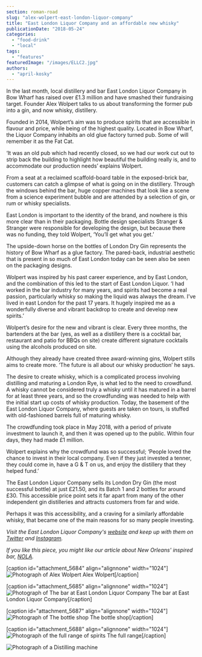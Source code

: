 ```yaml
---
section: roman-road
slug: "alex-wolpert-east-london-liquor-company"
title: "East London Liquor Company and an affordable new whisky"
publicationDate: "2018-05-24"
categories: 
  - "food-drink"
  - "local"
tags: 
  - "features"
featuredImage: "/images/ELLC2.jpg"
authors: 
  - "april-kosky"
---
```


In the last month, local distillery and bar East London Liquor Company in Bow Wharf has raised over £1.3 million and have smashed their fundraising target. Founder Alex Wolpert talks to us about transforming the former pub into a gin, and now whisky, distillery.

Founded in 2014, Wolpert’s aim was to produce spirits that are accessible in flavour and price, while being of the highest quality. Located in Bow Wharf, the Liquor Company inhabits an old glue factory turned pub. Some of will remember it as the Fat Cat.

‘It was an old pub which had recently closed, so we had our work cut out to strip back the building to highlight how beautiful the building really is, and to accommodate our production needs’ explains Wolpert.

From a seat at a reclaimed scaffold-board table in the exposed-brick bar, customers can catch a glimpse of what is going on in the distillery. Through the windows behind the bar, huge copper machines that look like a scene from a science experiment bubble and are attended by a selection of gin, or rum or whisky specialists.

East London is important to the identity of the brand, and nowhere is this more clear than in their packaging. Bottle design specialists Stranger & Stranger were responsible for developing the design, but because there was no funding, they told Wolpert, ‘You’ll get what you get.’

The upside-down horse on the bottles of London Dry Gin represents the history of Bow Wharf as a glue factory. The pared-back, industrial aesthetic that is present in so much of East London today can be seen also be seen on the packaging designs.

Wolpert was inspired by his past career experience, and by East London, and the combination of this led to the start of East London Liquor. ‘I had worked in the bar industry for many years, and spirits had become a real passion, particularly whisky so making the liquid was always the dream. I’ve lived in east London for the past 17 years. It hugely inspired me as a wonderfully diverse and vibrant backdrop to create and develop new spirits.’

Wolpert’s desire for the new and vibrant is clear. Every three months, the bartenders at the bar (yes, as well as a distillery there is a cocktail bar, restaurant and patio for BBQs on site) create different signature cocktails using the alcohols produced on site.

Although they already have created three award-winning gins, Wolpert stills aims to create more. ‘The future is all about our whisky production’ he says.

The desire to create whisky, which is a complicated process involving distilling and maturing a London Rye, is what led to the need to crowdfund. A whisky cannot be considered truly a whisky until it has matured in a barrel for at least three years, and so the crowdfunding was needed to help with the initial start up costs of whisky production. Today, the basement of the East London Liquor Company, where guests are taken on tours, is stuffed with old-fashioned barrels full of maturing whisky.

The crowdfunding took place in May 2018, with a period of private investment to launch it, and then it was opened up to the public. Within four days, they had made £1 million.

Wolpert explains why the crowdfund was so successful; ‘People loved the chance to invest in their local company. Even if they just invested a tenner, they could come in, have a G & T on us, and enjoy the distillery that they helped fund.’

The East London Liquor Company sells its London Dry Gin (the most successful bottle) at just £21.50, and its Batch 1 and 2 bottles for around £30. This accessible price point sets it far apart from many of the other independent gin distilleries and attracts customers from far and wide.

Perhaps it was this accessibility, and a craving for a similarly affordable whisky, that became one of the main reasons for so many people investing.

_Visit the East London Liquor Company's [website](https://eastlondonliquorcompany.com/) and keep up with them on [Twitter](https://twitter.com/DistillinginE3?ref_src=twsrc%5Egoogle%7Ctwcamp%5Eserp%7Ctwgr%5Eauthor) and [Instagram](https://www.instagram.com/eastlondonliquorcompany/?hl=en)._

_If you like this piece, you might like our article about New Orleans' inspired bar, [NOLA](https://romanroadlondon.com/nola-bar-globe-town/)._ 

\[caption id="attachment\_5684" align="alignnone" width="1024"\]![Photograph of Alex Wolpert](/images/Alex-ELLC-1024x683.jpg) Alex Wolpert\[/caption\]

\[caption id="attachment\_5685" align="alignnone" width="1024"\]![Photograph of The bar at East London Liquor Company](/images/ELLC1-1024x683.jpg) The bar at East London Liquor Company\[/caption\]

\[caption id="attachment\_5687" align="alignnone" width="1024"\]![Photograph of The bottle shop](/images/ELLC4-1024x683.jpg) The bottle shop\[/caption\]

\[caption id="attachment\_5688" align="alignnone" width="1024"\]![Photograph of the full range of spirits](/images/FullRange-1024x683.jpg) The full range\[/caption\]

![Photograph of a Distilling machine](/images/ELLC3-1024x683.jpg)


